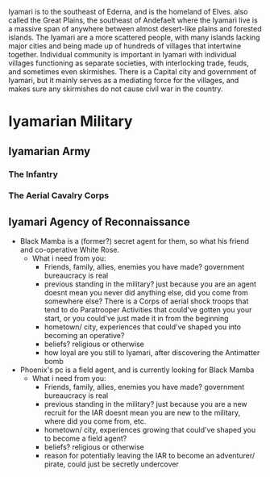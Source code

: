 Iyamari is to the southeast of Ederna, and is the homeland of Elves. also called the Great Plains, the southeast of Andefaelt where the Iyamari live is a massive span of anywhere between almost desert-like plains and forested islands. The Iyamari are a more scattered people, with many islands lacking major cities and being made up of hundreds of villages that intertwine together. Individual community is important in Iyamari with individual villages functioning as separate societies, with interlocking trade, feuds, and sometimes even skirmishes. There is a Capital city and government of Iyamari, but it mainly serves as a mediating force for the villages, and makes sure any skirmishes do not cause civil war in the country.

# Iyamarian Military

## Iyamarian Army

### The Infantry

### The Aerial Cavalry Corps

## Iyamari Agency of Reconnaissance

- Black Mamba is a (former?) secret agent for them, so what his friend and co-operative White Rose.
	- What i need from you:
		- Friends, family, allies, enemies you have made? government bureaucracy is real
		- previous standing in the military? just because you are an agent doesnt mean you never did anything else, did you come from somewhere else? There is a Corps of aerial shock troops that tend to do Paratrooper Activities that could've gotten you your start, or you could've just made it in from the beginning
		- hometown/ city, experiences that could've shaped you into becoming an operative?
		- beliefs? religious or otherwise
		- how loyal are you still to Iyamari, after discovering the Antimatter bomb
- Phoenix's pc is a field agent, and is currently looking for Black Mamba
	- What i need from you:
		- Friends, family, allies, enemies you have made? government bureaucracy is real
		- previous standing in the military? just because you are a new recruit for the IAR doesnt mean you are new to the military, where did you come from, etc.
		- hometown/ city, experiences growing that could've shaped you to become a field agent?
		- beliefs? religious or otherwise
		- reason for potentially leaving the IAR to become an adventurer/ pirate, could just be secretly undercover